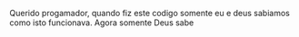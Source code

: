 Querido progamador, quando fiz este codigo somente eu e deus sabiamos como isto funcionava.
Agora somente Deus sabe
